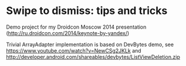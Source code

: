 Swipe to dismiss: tips and tricks
==========
Demo project for my Droidcon Moscow 2014 presentation (http://ru.droidcon.com/2014/keynote-by-yandex/)

Trivial ArrayAdapter implementation is based on DevBytes demo, see https://www.youtube.com/watch?v=NewCSg2JKLk and http://developer.android.com/shareables/devbytes/ListViewDeletion.zip